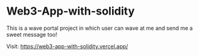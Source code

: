 ﻿# Web3-App-with-solidity

This is a wave portal project in which user can wave at me and send me a sweet message too!

Visit: https://web3-app-with-solidity.vercel.app/
